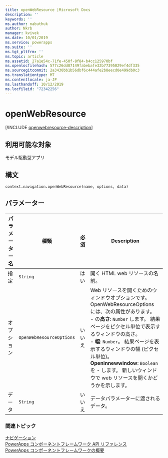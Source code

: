 ```yaml
---
title: openWebResource |Microsoft Docs
description: ''
keywords: ''
ms.author: nabuthuk
author: Nkrb
manager: kvivek
ms.date: 10/01/2019
ms.service: powerapps
ms.suite: ''
ms.tgt_pltfrm: ''
ms.topic: article
ms.assetid: 27a1e54c-71fe-450f-8f84-b4cc125970bf
ms.openlocfilehash: 577c26dd87149fabebafe32b77395029ef4df335
ms.sourcegitcommit: 2a3430bb1b56dbf6c444afe2b8eecd0e499db0c3
ms.translationtype: MT
ms.contentlocale: ja-JP
ms.lasthandoff: 10/12/2019
ms.locfileid: "72342256"
---
```

# <a name="openwebresource"></a>openWebResource

[!INCLUDE [openwebresource-description](includes/openwebresource-description.md)]

## <a name="available-for"></a>利用可能な対象 

モデル駆動型アプリ

## <a name="syntax"></a>構文

`context.navigation.openWebResource(name, options, data)`

## <a name="parameters"></a>パラメーター

| パラメーター名|種類|必須|Description|
| ------------- |----|--------|-----------|
|指定|`String`|はい|開く HTML web リソースの名前。|
|オプション|`OpenWebResourceOptions`|いいえ|Web リソースを開くためのウィンドウオプションです。 OpenWebResourceOptions には、次の属性があります。<br/>-  の**高さ**: `Number` します。 結果ページをピクセル単位で表示するウィンドウの高さ。<br/>- **幅**: `Number`。 結果ページを表示するウィンドウの幅 (ピクセル単位)。<br/>**Openinnewwindow**: `Boolean` を -  します。 新しいウィンドウで web リソースを開くかどうかを示します。|
|データ|`String`|いいえ|データパラメーターに渡されるデータ。

### <a name="related-topics"></a>関連トピック

[ナビゲーション](../navigation.md)<br/>
[PowerApps コンポーネントフレームワーク API リファレンス](../../reference/index.md)<br/>
[PowerApps コンポーネントフレームワークの概要](../../overview.md)